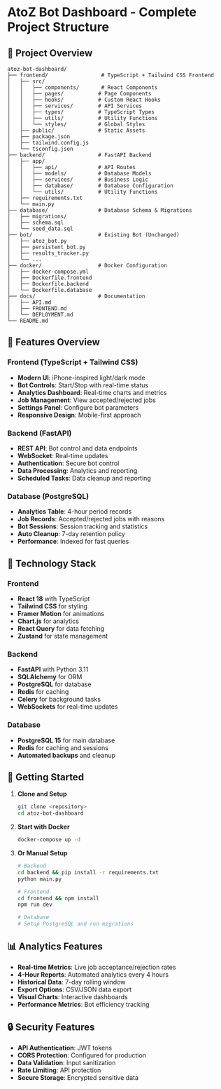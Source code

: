 # AtoZ Bot Dashboard - Complete Project Structure

## 📁 Project Overview
```
atoz-bot-dashboard/
├── frontend/                 # TypeScript + Tailwind CSS Frontend
│   ├── src/
│   │   ├── components/       # React Components
│   │   ├── pages/           # Page Components
│   │   ├── hooks/           # Custom React Hooks
│   │   ├── services/        # API Services
│   │   ├── types/           # TypeScript Types
│   │   ├── utils/           # Utility Functions
│   │   └── styles/          # Global Styles
│   ├── public/              # Static Assets
│   ├── package.json
│   ├── tailwind.config.js
│   └── tsconfig.json
├── backend/                 # FastAPI Backend
│   ├── app/
│   │   ├── api/             # API Routes
│   │   ├── models/          # Database Models
│   │   ├── services/        # Business Logic
│   │   ├── database/        # Database Configuration
│   │   └── utils/           # Utility Functions
│   ├── requirements.txt
│   └── main.py
├── database/                # Database Schema & Migrations
│   ├── migrations/
│   ├── schema.sql
│   └── seed_data.sql
├── bot/                     # Existing Bot (Unchanged)
│   ├── atoz_bot.py
│   ├── persistent_bot.py
│   ├── results_tracker.py
│   └── ...
├── docker/                  # Docker Configuration
│   ├── docker-compose.yml
│   ├── Dockerfile.frontend
│   ├── Dockerfile.backend
│   └── Dockerfile.database
├── docs/                    # Documentation
│   ├── API.md
│   ├── FRONTEND.md
│   └── DEPLOYMENT.md
└── README.md
```

## 🎯 Features Overview

### Frontend (TypeScript + Tailwind CSS)
- **Modern UI**: iPhone-inspired light/dark mode
- **Bot Controls**: Start/Stop with real-time status
- **Analytics Dashboard**: Real-time charts and metrics
- **Job Management**: View accepted/rejected jobs
- **Settings Panel**: Configure bot parameters
- **Responsive Design**: Mobile-first approach

### Backend (FastAPI)
- **REST API**: Bot control and data endpoints
- **WebSocket**: Real-time updates
- **Authentication**: Secure bot control
- **Data Processing**: Analytics and reporting
- **Scheduled Tasks**: Data cleanup and reporting

### Database (PostgreSQL)
- **Analytics Table**: 4-hour period records
- **Job Records**: Accepted/rejected jobs with reasons
- **Bot Sessions**: Session tracking and statistics
- **Auto Cleanup**: 7-day retention policy
- **Performance**: Indexed for fast queries

## 🔧 Technology Stack

### Frontend
- **React 18** with TypeScript
- **Tailwind CSS** for styling
- **Framer Motion** for animations
- **Chart.js** for analytics
- **React Query** for data fetching
- **Zustand** for state management

### Backend
- **FastAPI** with Python 3.11
- **SQLAlchemy** for ORM
- **PostgreSQL** for database
- **Redis** for caching
- **Celery** for background tasks
- **WebSockets** for real-time updates

### Database
- **PostgreSQL 15** for main database
- **Redis** for caching and sessions
- **Automated backups** and cleanup

## 🚀 Getting Started

1. **Clone and Setup**
   ```bash
   git clone <repository>
   cd atoz-bot-dashboard
   ```

2. **Start with Docker**
   ```bash
   docker-compose up -d
   ```

3. **Or Manual Setup**
   ```bash
   # Backend
   cd backend && pip install -r requirements.txt
   python main.py

   # Frontend
   cd frontend && npm install
   npm run dev

   # Database
   # Setup PostgreSQL and run migrations
   ```

## 📊 Analytics Features

- **Real-time Metrics**: Live job acceptance/rejection rates
- **4-Hour Reports**: Automated analytics every 4 hours
- **Historical Data**: 7-day rolling window
- **Export Options**: CSV/JSON data export
- **Visual Charts**: Interactive dashboards
- **Performance Metrics**: Bot efficiency tracking

## 🔒 Security Features

- **API Authentication**: JWT tokens
- **CORS Protection**: Configured for production
- **Data Validation**: Input sanitization
- **Rate Limiting**: API protection
- **Secure Storage**: Encrypted sensitive data
